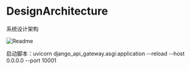 # DesignArchitecture
系统设计架构

![Readme](https://github.com/RYD-Gateway/DjangoApiGateway/blob/master/images/微信图片_20210602231736.png)


启动脚本：uvicorn django_api_gateway.asgi:application --reload --host 0.0.0.0 --port 10001